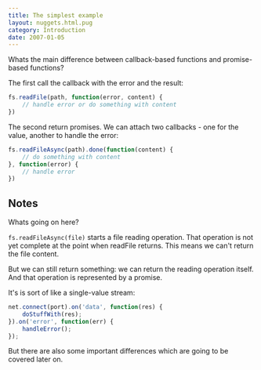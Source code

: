 ```yaml
---
title: The simplest example
layout: nuggets.html.pug
category: Introduction
date: 2007-01-05
---
```


Whats the main difference between callback-based functions and promise-based
functions?

The first call the callback with the error and the result:

```js
fs.readFile(path, function(error, content) {
	// handle error or do something with content
})
```

The second return promises. We can attach two callbacks - one for the value,
another to handle the error:

```js
fs.readFileAsync(path).done(function(content) {
	// do something with content
}, function(error) {
	// handle error
})
```

## Notes

Whats going on here?

`fs.readFileAsync(file)` starts a file reading operation.
That operation is not yet complete at the point when readFile returns. This
means we can't return the file content.

But we can still return something: we can return the reading operation itself.
And that operation is represented by a promise.

It's is sort of like a single-value stream:

```js
net.connect(port).on('data', function(res) {
	doStuffWith(res);
}).on('error', function(err) {
	handleError();
});
```

But there are also some important differences which are going to be covered
later on.
